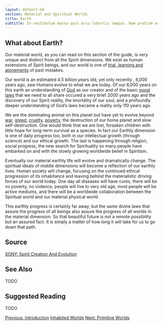 ```yaml
---
layout: default-md
section: Material and Spiritual Worlds
title: Earth
subtitle: In vestibulum massa quis arcu lobortis tempus. Nam pretium arcu in odio vulputate luctus.
---
```


## What about Earth?
Our material world, as you can read on this section of the guide, is very unique and distinct from all the Spirit dimensions. We exist as human extensions of Spirit beings, and our world is one of [trial, learning and atonements](trial-purification) of past mistakes.

Our world is an estimated 4.5 billion years old, yet only recently , 6,000 years ago, saw Humans evolve to what we are today. Of our 6,000 years on this earth an understanding of [God](/about/god) as our creator and of the basic [moral laws](/divine-laws) that we need to all share occured a very brief 2000 years ago and the discovery of our Spirit reality, the imortality of our soul, and a profoundly deeper understanding of God’s laws became a reality only 110 years ago.

We are the dominating animal on this planet but have yet to evolve beyond [war](/issues/war), [greed](/issues/greed), [cruelty](//issues/cruelty), [poverty](/issues/poverty), the destruction of our home planet and slow self-destruction. One would think that we are lost, forsaken children with little hope for long-term survival as a species. In fact our Earthly dimension is one of daily progress too, both in our intellectual growth (through science) and our ethical growth. The last is happening through religion, social progress, the new search for Spirituality so many people have embarked on and with the slowly growing worldwide belief in Spiritism.

Eventually our material earthly life will evolve and dramatically change. The spiritual ideals of middle dimensions will become a reflection of our earthly lives. Human society will change, focusing on the continued ethical progression of its inhabitance and leaving behind the materialistic driving forces of our world today. One day all diseases will have cures, there will be no poverty, no violence, people will live to very old age, most people will be active mediums, and there will be a worldwide collaboration between the Spiritual world and our material physical world.

This earthly progress is certainly far away, but the same divine laws that assure the progress of all beings also assure the progress of all worlds in the material dimension. So that beautiful future is not a remote possibility but an assured fact. It is simply a matter of how long it will take for us to go down that path.



## Source
[SGNY: Spirit Creation And Evolution](http://www.sgny.org/spiritism-guide/mediumship/spirit-evolution/)

## See Also
TODO


## Suggested Reading
TODO



<a href="intro" class="button">Previous: Introduction</a>
<a href="./" class="button special">Inhabited Worlds</a>
<a href="primitive" class="button">Next: Primitive Worlds</a>
